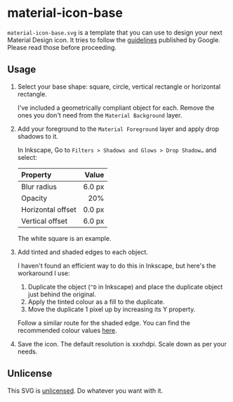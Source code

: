 # material-icon-base

`material-icon-base.svg` is a template that you can use to design your next Material Design icon. It tries to follow the [guidelines](http://www.google.com/design/spec/style/icons.html#icons-product-icons) published by Google. Please read those before proceeding.



## Usage

1.  Select your base shape: square, circle, vertical rectangle or horizontal rectangle.

    I've included a geometrically compliant object for each. Remove the ones you don't need from the `Material Background` layer.

2.  Add your foreground to the `Material Foreground` layer and apply drop shadows to it.

    In Inkscape, Go to `Filters > Shadows and Glows > Drop Shadow…` and select:

    |Property         |Value |
    |:----------------|-----:|
    |Blur radius      |6.0 px|
    |Opacity          |20%   |
    |Horizontal offset|0.0 px|
    |Vertical offset  |6.0 px|

    The white square is an example.

3.  Add tinted and shaded edges to each object.

    I haven't found an efficient way to do this in Inkscape, but here's the workaround I use:

    1. Duplicate the object (`^D` in Inkscape) and place the duplicate object just behind the original.
    2. Apply the tinted colour as a fill to the duplicate.
    3. Move the duplicate 1 pixel up by increasing its Y property.

    Follow a similar route for the shaded edge. You can find the recommended colour values [here](http://www.google.com/design/spec/style/icons.html#icons-product-icons).

4.  Save the icon. The default resolution is xxxhdpi. Scale down as per your needs.



## Unlicense

This SVG is [unlicensed](https://unlicense.org/). Do whatever you want with it.
